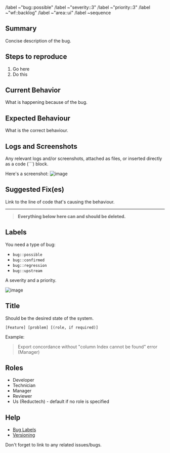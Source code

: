 /label ~"bug::possible"
/label ~"severity::3"
/label ~"priority::3"
/label ~"wf::backlog"
/label ~"area::ui"
/label ~sequence

## Summary

Concise description of the bug.

## Steps to reproduce

1. Go here
2. Do this

## Current Behavior

What is happening because of the bug.

## Expected Behaviour

What is the correct behaviour.

## Logs and Screenshots

Any relevant logs and/or screenshots, attached as files, or
inserted directly as a code (```) block.

Here's a screenshot: ![image](https://gitlab.com/reductech/templates/dotnetlibrary/uploads/f58bcd6503bb71111306108ad4314d3b/image.png)

## Suggested Fix(es)

Link to the line of code that's causing the behaviour.

---

> **Everything below here can and should be deleted.**

## Labels

You need a type of bug:

- `bug::possible`
- `bug::confirmed`
- `bug::regression`
- `bug::upstream`

A severity and a priority.

![image](https://gitlab.com/reductech/kb/-/wikis/uploads/55b912e1cdfae45b7139aa68f41bbcbc/image.png)

## Title

Should be the desired state of the system.

```
[Feature] [problem] [(role, if required)]
```

Example:

> Export concordance without "column Index cannot be found" error (Manager)

## Roles

- Developer
- Technician
- Manager
- Reviewer
- Us (Reductech) - default if no role is specified

## Help

- [Bug Labels](https://gitlab.com/reductech/kb/-/wikis/Development/Labels#bugs-c85a16)
- [Versioning](https://gitlab.com/reductech/kb/-/wikis/Development/Guidelines#versioning)

Don't forget to link to any related issues/bugs.
